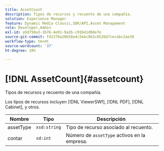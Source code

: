 ```yaml
---
title: AssetCount
description: Tipos de recursos y recuento de una compañía.
solution: Experience Manager
feature: Dynamic Media Classic,SDK/API,Asset Management
role: Developer,Admin
exl-id: a5d750a3-1b76-4e91-9a2b-c91b41d0de7e
source-git-commit: f42378a20b58e4c5ebc961c6526d7cecabc2ae38
workflow-type: tm+mt
source-wordcount: '37'
ht-degree: 10%

---
```


# [!DNL AssetCount]{#assetcount}

Tipos de recursos y recuento de una compañía.

Los tipos de recursos incluyen [!DNL ViewerSWf], [!DNL PDF], [!DNL Cabinet], y otros.

| Nombre | Tipo | Descripción |
|---|---|---|
| assetType | `xsd:string` | Tipo de recurso asociado al recuento. |
| contar | `sd:int` | Número de `assetType` activos en la empresa. |
